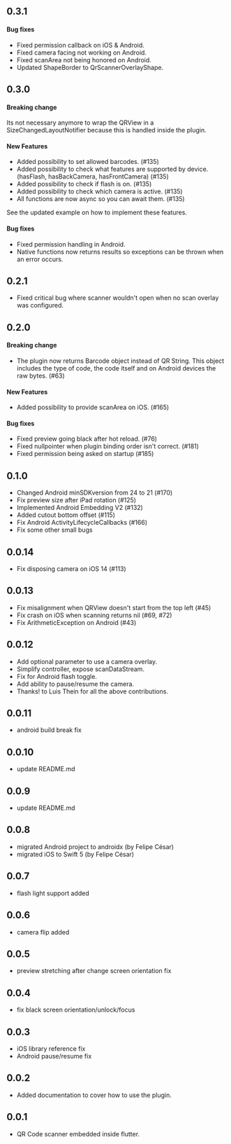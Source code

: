 ## 0.3.1
#### Bug fixes
* Fixed permission callback on iOS & Android.
* Fixed camera facing not working on Android.
* Fixed scanArea not being honored on Android.
* Updated ShapeBorder to QrScannerOverlayShape.

## 0.3.0
#### Breaking change
Its not necessary anymore to wrap the QRView in a SizeChangedLayoutNotifier because this is handled inside the plugin.
#### New Features
* Added possibility to set allowed barcodes. (#135)
* Added possibility to check what features are supported by device. (hasFlash, hasBackCamera, hasFrontCamera) (#135)
* Added possibility to check if flash is on. (#135)
* Added possibility to check which camera is active. (#135)
* All functions are now async so you can await them. (#135)

See the updated example on how to implement these features.
#### Bug fixes
* Fixed permission handling in Android.
* Native functions now returns results so exceptions can be thrown when an error occurs.

## 0.2.1
* Fixed critical bug where scanner wouldn't open when no scan overlay was configured.

## 0.2.0
#### Breaking change
* The plugin now returns Barcode object instead of QR String. This object includes the type of code, the code itself and on Android devices the raw bytes. (#63)
#### New Features
* Added possibility to provide scanArea on iOS. (#165)
#### Bug fixes
* Fixed preview going black after hot reload. (#76)
* Fixed nullpointer when plugin binding order isn't correct. (#181)
* Fixed permission being asked on startup (#185)

## 0.1.0
* Changed Android minSDKversion from 24 to 21 (#170)
* Fix preview size after iPad rotation (#125)
* Implemented Android Embedding V2 (#132)
* Added cutout bottom offset (#115)
* Fix Android ActivityLifecycleCallbacks (#166)
* Fix some other small bugs

## 0.0.14
* Fix disposing camera on iOS 14 (#113)

## 0.0.13
* Fix misalignment when QRView doesn't start from the top left (#45)
* Fix crash on iOS when scanning returns nil (#69, #72)
* Fix ArithmeticException on Android (#43)

## 0.0.12
* Add optional parameter to use a camera overlay.
* Simplify controller, expose scanDataStream.
* Fix for Android flash toggle.
* Add ability to pause/resume the camera.
* Thanks! to Luis Thein for all the above contributions.

## 0.0.11
* android build break fix

## 0.0.10
* update README.md

## 0.0.9
* update README.md

## 0.0.8
* migrated Android project to androidx (by Felipe César)
* migrated iOS to Swift 5 (by Felipe César)

## 0.0.7
* flash light support added

## 0.0.6
* camera flip added

## 0.0.5
* preview stretching after change screen orientation fix

## 0.0.4
* fix black screen orientation/unlock/focus

## 0.0.3
* iOS library reference fix
* Android pause/resume fix

## 0.0.2
* Added documentation to cover how to use the plugin.

## 0.0.1
* QR Code scanner embedded inside flutter.
